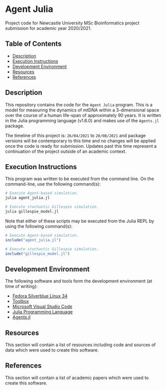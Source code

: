 # Agent Julia

Project code for Newcastle University MSc Bioinformatics project
submission for academic year 2020/2021.

## Table of Contents

- [Description](#description)
- [Execution Instructions](#execution-instructions)
- [Development Environment](#development-environment)
- [Resources](#resources)
- [References](#references)

## Description

This repository contains the code for the `Agent Julia` program. This is
a model for measuring the dynamics of mtDNA within a 3-dimensional space
over the course of a human life-span of approximately 90 years. It is
written in the Julia programming language (v1.6.0) and makes use of the
`Agents.jl` package.

The timeline of this project is: `26/04/2021` to `20/08/2021` and
package versions will be contemporary to this time and no changes will
be applied once the code is ready for submission. Updates past this
time represent a continuation of the project outside of an academic
context.

## Execution Instructions

This program was written to be executed from the command line. On the
command-line, use the following command(s):

```bash
# Execute Agent-based simulation.
julia agent_julia.jl

# Execute stochastic Gillespie simulation.
julia gillespie_model.jl
```

Note that either of these scripts may be executed from the Julia REPL by using
the following command(s):

```julia
# Execute Agent-based simulation.
include("agent_julia.jl")

# Execute stochastic Gillespie simulation.
include("gillespie_model.jl")
```

## Development Environment

The following software and tools form the development environment (at
time of writing):

- [Fedora Silverblue Linux 34](https://silverblue.fedoraproject.org/)
- [Toolbox](https://github.com/containers/toolbox)
- [Microsoft Visual Studio Code](https://code.visualstudio.com/)
- [Julia Programming Language](https://julialang.org/)
- [Agents.jl](https://juliadynamics.github.io/Agents.jl/stable/)

## Resources

This section will contain a list of resources including code and
sources of data which were used to create this software.

## References

This section will contain a list of academic papers which were used to
create this software.
